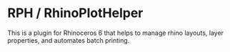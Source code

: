 ﻿# RPH / RhinoPlotHelper
This is a plugin for Rhinoceros 6 that helps to manage rhino layouts, layer properties, and automates batch printing.